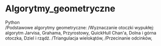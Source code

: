 # Algorytmy_geometryczne
Python  
/Podstawowe algorytmy geometryczne:
/Wyznaczanie otoczki wypukłej: algorytm Jarvisa, Grahama, Przyrostowy, QuickHull Chan'a, Dolna i górna otoczka, Dziel i rządź.
/Triangulacja wielokątów,
/Przecinanie odcinków,

